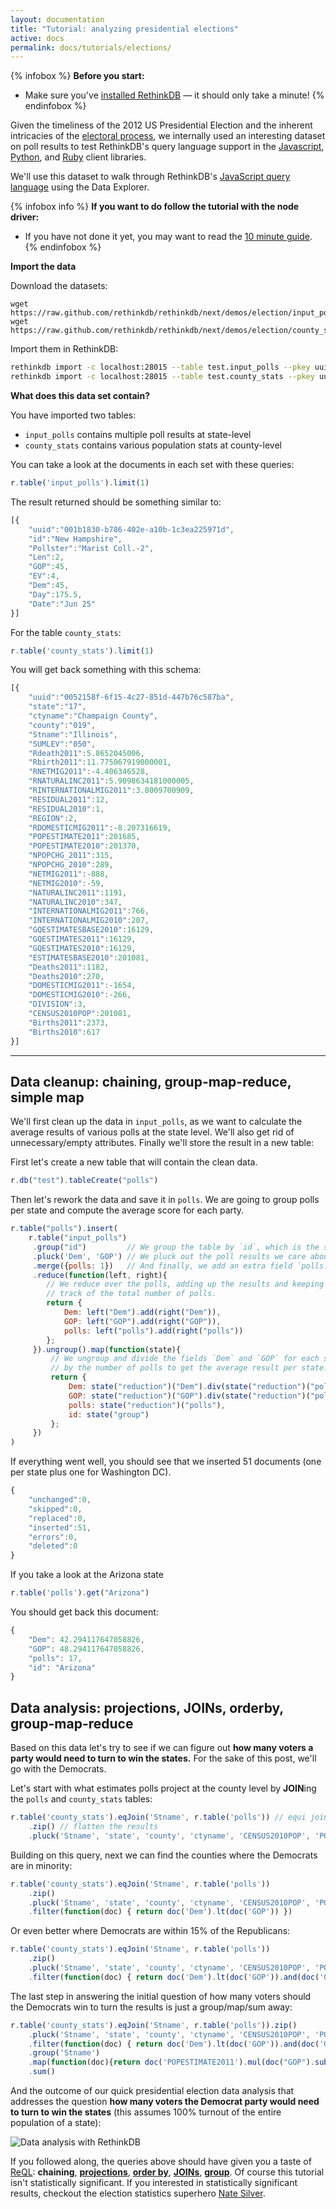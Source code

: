 ```yaml
---
layout: documentation
title: "Tutorial: analyzing presidential elections"
active: docs
permalink: docs/tutorials/elections/
---
```


{% infobox %}
<strong>Before you start:</strong>

- Make sure you've <a href="/install">installed RethinkDB</a> &mdash; it should only take a minute!
{% endinfobox %}


Given the timeliness of the 2012 US Presidential Election and the inherent
intricacies of the [electoral
process](http://en.wikipedia.org/wiki/United_States_presidential_election), we
internally used an interesting dataset on poll results to test RethinkDB's
query language support in the [Javascript](/docs/install-drivers/javascript),
[Python](/docs/install-drivers/python), and
[Ruby](/docs/install-drivers/ruby) client libraries.

We'll use this dataset to walk through RethinkDB's [JavaScript query language](/api/javascript) using the Data Explorer.


{% infobox info %}
__If you want to do follow the tutorial with the node driver:__

- If you have not done it yet, you may want to read the [10 minute guide](/docs/guide/javascript/).
{% endinfobox %}

__Import the data__

Download the datasets:

```
wget https://raw.github.com/rethinkdb/rethinkdb/next/demos/election/input_polls.json
wget https://raw.github.com/rethinkdb/rethinkdb/next/demos/election/county_stats.json
```

Import them in RethinkDB:

```bash
rethinkdb import -c localhost:28015 --table test.input_polls --pkey uuid -f input_polls.json --format json
rethinkdb import -c localhost:28015 --table test.county_stats --pkey uuid -f county_stats.json --format json
```

**What does this data set contain?**

You have imported two tables:

* `input_polls` contains multiple poll results at state-level
* `county_stats` contains various population stats at county-level

You can take a look at the documents in each set with these queries:

```javascript
r.table('input_polls').limit(1)
```

The result returned should be something similar to:

```javascript
[{
    "uuid":"001b1830-b786-402e-a10b-1c3ea225971d",
    "id":"New Hampshire",
    "Pollster":"Marist Coll.-2",
    "Len":2,
    "GOP":45,
    "EV":4,
    "Dem":45,
    "Day":175.5,
    "Date":"Jun 25"
}]
```

For the table `county_stats`:

```javascript
r.table('county_stats').limit(1)
```

You will get back something with this schema:

```javascript
[{
    "uuid":"0052158f-6f15-4c27-851d-447b76c587ba",
    "state":"17",
    "ctyname":"Champaign County",
    "county":"019",
    "Stname":"Illinois",
    "SUMLEV":"050",
    "Rdeath2011":5.8652045006,
    "Rbirth2011":11.775067919000001,
    "RNETMIG2011":-4.406346528,
    "RNATURALINC2011":5.9098634181000005,
    "RINTERNATIONALMIG2011":3.8009700909,
    "RESIDUAL2011":12,
    "RESIDUAL2010":1,
    "REGION":2,
    "RDOMESTICMIG2011":-8.207316619,
    "POPESTIMATE2011":201685,
    "POPESTIMATE2010":201370,
    "NPOPCHG_2011":315,
    "NPOPCHG_2010":289,
    "NETMIG2011":-888,
    "NETMIG2010":-59,
    "NATURALINC2011":1191,
    "NATURALINC2010":347,
    "INTERNATIONALMIG2011":766,
    "INTERNATIONALMIG2010":207,
    "GQESTIMATESBASE2010":16129,
    "GQESTIMATES2011":16129,
    "GQESTIMATES2010":16129,
    "ESTIMATESBASE2010":201081,
    "Deaths2011":1182,
    "Deaths2010":270,
    "DOMESTICMIG2011":-1654,
    "DOMESTICMIG2010":-266,
    "DIVISION":3,
    "CENSUS2010POP":201081,
    "Births2011":2373,
    "Births2010":617
}]
```

* * * * *


## Data cleanup: chaining, group-map-reduce, simple map  ##

We'll first clean up the data in `input_polls`, as we want to calculate the average results of various
polls at the state level. We'll also get rid of unnecessary/empty
attributes. Finally we'll store the result in a new table:

First let's create a new table that will contain the clean data.

```javascript
r.db("test").tableCreate("polls")
```

Then let's rework the data and save it in `polls`. We are going to group polls per state and compute the
average score for each party.

```javascript
r.table("polls").insert(
    r.table("input_polls")
     .group("id")         // We group the table by `id`, which is the state name.
     .pluck('Dem', 'GOP') // We pluck out the poll results we care about.
     .merge({polls: 1})   // And finally, we add an extra field `polls: 1` to each row.
     .reduce(function(left, right){
        // We reduce over the polls, adding up the results and keeping
        // track of the total number of polls.
        return {
            Dem: left("Dem").add(right("Dem")),
            GOP: left("GOP").add(right("GOP")),
            polls: left("polls").add(right("polls"))
        };
     }).ungroup().map(function(state){
         // We ungroup and divide the fields `Dem` and `GOP` for each state
         // by the number of polls to get the average result per state.
         return {
             Dem: state("reduction")("Dem").div(state("reduction")("polls")),
             GOP: state("reduction")("GOP").div(state("reduction")("polls")),
             polls: state("reduction")("polls"),
             id: state("group")
         };
     })
)
```

If everything went well, you should see that we inserted 51 documents (one per state plus one for Washington DC).

```javascript
{
    "unchanged":0,
    "skipped":0,
    "replaced":0,
    "inserted":51,
    "errors":0,
    "deleted":0
}
```

If you take a look at the Arizona state

```javascript
r.table('polls').get("Arizona")
```

You should get back this document:

```javascript
{
	"Dem": 42.294117647058826,
	"GOP": 48.294117647058826,
	"polls": 17,
	"id": "Arizona"
}
```

## Data analysis: projections, JOINs, orderby, group-map-reduce ##

Based on this data let's try to see if we can figure out **how many
voters a party would need to turn to win the states.** For the sake of
this post, we'll go with the Democrats.

Let's start with what estimates polls project at the county level by
**JOIN**ing the `polls` and `county_stats` tables:

```javascript
r.table('county_stats').eqJoin('Stname', r.table('polls')) // equi join of the two tables
	.zip() // flatten the results
	.pluck('Stname', 'state', 'county', 'ctyname', 'CENSUS2010POP', 'POPESTIMATE2011', 'Dem', 'GOP') // projection
```

Building on this query, next we can find the counties where the
Democrats are in minority:

```javascript
r.table('county_stats').eqJoin('Stname', r.table('polls'))
	.zip()
	.pluck('Stname', 'state', 'county', 'ctyname', 'CENSUS2010POP', 'POPESTIMATE2011', 'Dem', 'GOP')
	.filter(function(doc) { return doc('Dem').lt(doc('GOP')) })
```

Or even better where Democrats are within 15% of the Republicans:

```javascript
r.table('county_stats').eqJoin('Stname', r.table('polls'))
	.zip()
	.pluck('Stname', 'state', 'county', 'ctyname', 'CENSUS2010POP', 'POPESTIMATE2011', 'Dem', 'GOP')
	.filter(function(doc) { return doc('Dem').lt(doc('GOP')).and(doc('GOP').sub(doc('Dem')).lt(15)) })
```

The last step in answering the initial question of how many voters
should the Democrats win to turn the results is just a group/map/sum
away:

```javascript
r.table('county_stats').eqJoin('Stname', r.table('polls')).zip()
    .pluck('Stname', 'state', 'county', 'ctyname', 'CENSUS2010POP', 'POPESTIMATE2011', 'Dem', 'GOP')
    .filter(function(doc) { return doc('Dem').lt(doc('GOP')).and(doc('GOP').sub(doc('Dem')).lt(15)) })
    .group('Stname')
    .map(function(doc){return doc('POPESTIMATE2011').mul(doc("GOP").sub(doc("Dem"))).div(100);})
    .sum()
```

And the outcome of our quick presidential election data analysis that
addresses the question **how many voters the Democrat party would need
to turn to win the states** (this assumes 100% turnout of the entire
population of a state):

![Data analysis with RethinkDB](/assets/images/docs/reql-usecase-analyzing-polls.png)


If you followed along, the queries above should have given you a taste
of [ReQL](/api/): **chaining**,
[**projections**](/api/javascript/pluck/),
[**order by**](/api/javascript/order_by/),
[**JOINs**](/api/javascript/eq_join/),
[**group**](/api/javascript/group/).  Of course this tutorial isn't
statistically significant. If you interested in statistically
significant results, checkout the election statistics superhero
[Nate Silver](http://fivethirtyeight.blogs.nytimes.com/).
